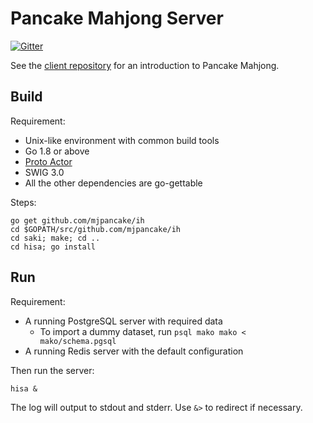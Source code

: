 # Pancake Mahjong Server

[![Gitter](https://badges.gitter.im/Join%20Chat.svg)](https://gitter.im/mjpancake)

See the [client repository](https://github.com/mjpancake/mjpancake)
for an introduction to Pancake Mahjong.

## Build

Requirement:

- Unix-like environment with common build tools
- Go 1.8 or above
- [Proto Actor](https://github.com/AsynkronIT/protoactor-go)
- SWIG 3.0
- All the other dependencies are go-gettable

Steps:

```
go get github.com/mjpancake/ih
cd $GOPATH/src/github.com/mjpancake/ih
cd saki; make; cd ..
cd hisa; go install
```

## Run

Requirement:

- A running PostgreSQL server with required data
  - To import a dummy dataset, run `psql mako mako < mako/schema.pgsql`
- A running Redis server with the default configuration

Then run the server:

```
hisa &
```

The log will output to stdout and stderr. 
Use `&>` to redirect if necessary.

